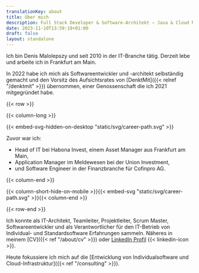 ```yaml
---
translationKey: about
title: Über mich
description: Full Stack Developer & Software-Architekt — Java & Cloud Native
date: 2023-11-10T13:59:19+01:00
draft: false
layout: standalone
---
```


Ich bin Denis Malolepszy und seit 2010 in der IT-Branche tätig. Derzeit lebe und arbeite ich in Frankfurt am Main. 

In 2022 habe ich mich als Softwareentwickler und -architekt selbständig gemacht und den Vorsitz des Aufsichtsrates von [DenktMit]({{< relref "/denktmit" >}}) übernommen, einer Genossenschaft die ich 2021 mitgegründet habe.



{{< row >}}

{{< column-long >}}

{{< embed-svg-hidden-on-desktop "static/svg/career-path.svg" >}}

Zuvor war ich:
- Head of IT bei Habona Invest, einem Asset Manager aus Frankfurt am Main,
- Application Manager im Meldewesen bei der Union Investment,
- und Software Engineer in der Finanzbranche für Cofinpro AG.

{{< column-end >}}

{{< column-short-hide-on-mobile >}}{{< embed-svg "static/svg/career-path.svg" >}}{{< column-end >}}

{{< row-end >}}

Ich konnte als IT-Architekt, Teamleiter, Projektleiter, Scrum Master, Softwareentwickler und als Verantwortlicher für den IT-Betrieb von Individual- und Standardsoftware Erfahrungen sammeln. Näheres in meinem [CV]({{< ref "/about/cv" >}}) oder [LinkedIn Profil](https://www.linkedin.com/in/dmalolepszy) {{< linkedin-icon >}}.

Heute fokussiere ich mich auf die [Entwicklung von Individualsoftware und Cloud-Infrastruktur]({{< ref "/consulting" >}}).


